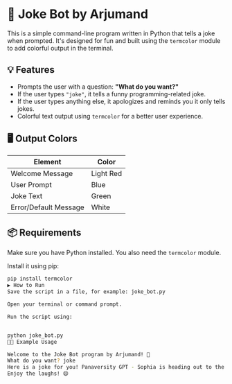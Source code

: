 # 🤖 Joke Bot by Arjumand

This is a simple command-line program written in Python that tells a joke when prompted. It's designed for fun and built using the `termcolor` module to add colorful output in the terminal.

## 💡 Features

- Prompts the user with a question: **"What do you want?"**
- If the user types `"joke"`, it tells a funny programming-related joke.
- If the user types anything else, it apologizes and reminds you it only tells jokes.
- Colorful text output using `termcolor` for a better user experience.

## 🖥️ Output Colors

| Element              | Color      |
|----------------------|------------|
| Welcome Message      | Light Red  |
| User Prompt          | Blue       |
| Joke Text            | Green      |
| Error/Default Message| White      |

## 📦 Requirements

Make sure you have Python installed. You also need the `termcolor` module.

Install it using pip:

```bash
pip install termcolor
▶️ How to Run
Save the script in a file, for example: joke_bot.py

Open your terminal or command prompt.

Run the script using:


python joke_bot.py
👩‍💻 Example Usage

Welcome to the Joke Bot program by Arjumand! 🤖
What do you want? joke
Here is a joke for you! Panaversity GPT - Sophia is heading out to the grocery store...
Enjoy the laughs! 😄